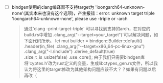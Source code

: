 - [ ] bindgen使用的clang编译器不支持target为 'loongarch64-unknown-none'(其实本来也没有这个选项)，产生报错：error: unknown target triple 'loongarch64-unknown-none', please use -triple or -arch
    >通过'clang -print-target-triple' 可以寻找到支持的arch，在对应的build.rs中增加 
    .clang_arg("--target=your_target")'可以解决问题，如下面代码所示。
            let mut builder = bindgen::Builder::default()
            .header(in_file)
            .clang_arg("--target=x86_64-pc-linux-gnu")
            .clang_arg("-I./include")
            .derive_default(true)
            .size_t_is_usize(false)
            .use_core();
    由于我们只需要bindgen库将'cyptes.h'改为rust定义的变量，生成libctypes_gen.rs文件，所以我认为将这里的target修改为其他架构问题应该不大？？如果有问题以后再改（
    >

